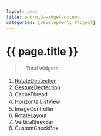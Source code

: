 ```yaml
---
layout: post
title: android-widget-extend
categories: [Development, Project]
---
```


{{ page.title }}
================

> 　Total widgets:

 1. <a href="http://gqjjqg.github.io/development/project/2014/06/24/RotateDectection.html">RotateDectection</a>　　
 2. <a href="http://http://gqjjqg.github.io/development/project/2014/06/26/GestureDectection.html">GestureDectection</a>
 3. CacheThread   　
 4. HorizontalListView   　
 5. ImageController   　　
 6. RotateLayout
 7. VerticalSeekBar
 8. CustomCheckBox
